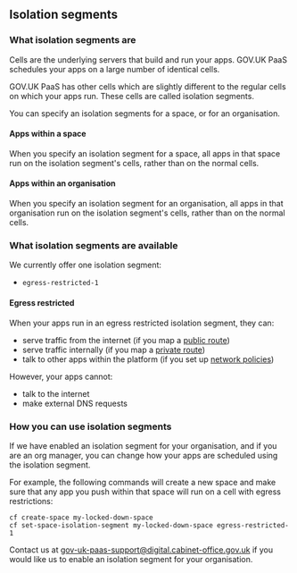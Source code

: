 ## Isolation segments

### What isolation segments are

Cells are the underlying servers that build and run your apps.
GOV.UK PaaS schedules your apps on a large number of identical cells.

GOV.UK PaaS has other cells which are slightly different to the regular cells
on which your apps run. These cells are called isolation segments.

You can specify an isolation segments for a space, or for an organisation.

#### Apps within a space

When you specify an isolation segment for a space, all apps in
that space run on the isolation segment's cells, rather than on the normal
cells.

#### Apps within an organisation

When you specify an isolation segment for an organisation, all apps in
that organisation run on the isolation segment's cells, rather than on the
normal cells.

### What isolation segments are available

We currently offer one isolation segment:

* `egress-restricted-1`

#### Egress restricted

When your apps run in an egress restricted isolation segment, they can:

* serve traffic from the internet (if you map a [public route](/deploying_apps.html#names-routes-and-domains))
* serve traffic internally (if you map a [private route](/deploying_apps.html#deploying-private-apps))
* talk to other apps within the platform (if you set up [network policies](/deploying_apps.html#create-a-network-policy))

However, your apps cannot:

* talk to the internet
* make external DNS requests

### How you can use isolation segments

If we have enabled an isolation segment for your organisation, and if you are
an org manager, you can change how your apps are scheduled using the
isolation segment.

For example, the following commands will create a new space and make sure that any app you push within that space will run on a cell with egress
restrictions:

```
cf create-space my-locked-down-space
cf set-space-isolation-segment my-locked-down-space egress-restricted-1
```

Contact us at
[gov-uk-paas-support@digital.cabinet-office.gov.uk](mailto:gov-uk-paas-support@digital.cabinet-office.gov.uk)
if you would like us to enable an isolation segment for your organisation.
